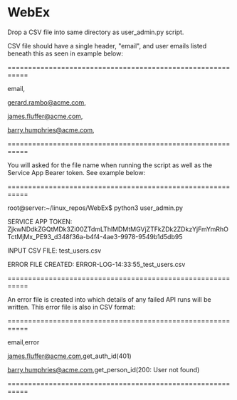 # WebEx

Drop a CSV file into same directory as user_admin.py script. 

CSV file should have a single header, "email", and user emails listed beneath this as seen in example below:

===========================================================

email,

gerard.rambo@acme.com,

james.fluffer@acme.com,

barry.humphries@acme.com,

===========================================================

You will asked for the file name when running the script as well as the Service App Bearer token.
See example below:

===========================================================

root@server:~/linux_repos/WebEx$ python3 user_admin.py

SERVICE APP TOKEN: ZjkwNDdkZGQtMDk3Zi00ZTdmLThlMDMtMGVjZTFkZDk2ZDkzYjFmYmRhOTctMjMx_PE93_d348f36a-b4f4-4ae3-9978-9549b1d5db95

INPUT CSV FILE: test_users.csv

ERROR FILE CREATED: ERROR-LOG-14:33:55_test_users.csv

===========================================================

An error file is created into which details of any failed API runs will be written. This error file is also in CSV format:

===========================================================

email,error

james.fluffer@acme.com,get_auth_id(401)

barry.humphries@acme.com,get_person_id(200: User not found)

===========================================================
